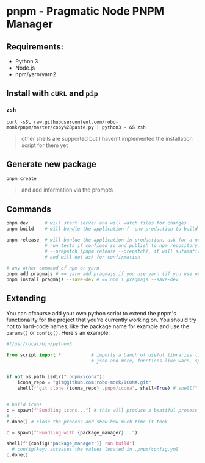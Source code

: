 # pnpm - Pragmatic Node PNPM Manager

## Requirements:
- Python 3
- Node.js
- npm/yarn/yarn2

## Install with `cURL` and `pip` 

### `zsh`
```
curl -sSL raw.githubusercontent.com/robo-monk/pnpm/master/copy%2Bpaste.py | python3 - && zsh
```
> other shells are supported but I haven't implemented the installation script for them yet

## Generate new package

```bash
pnpm create 
```
> and add information via the prompts


## Commands

```bash
pnpm dev      # will start server and will watch files for changes
pnpm build    # will bundle the application (--env production to build for production)

pnpm release  # will bunlde the application in production, ask for a new version, 
              # run tests if configed so and publish to npm repository. You can pass --patch
              # --prepatch (pnpm release --prepatch), it will automatically bump the version
              # and will not ask for confirmation
        
# any other command of npm or yarn
pnpm add pragmajs # == yarn add pragmajs if you use yarn (if you use npm it will break)
pnpm install pragmajs --save-dev # == npm i pragmajs --save-dev
```

## Extending
You can ofcourse add your own python script to extend the pnpm's functionality for the project that you're currently working on. You should try not to hard-code names, like the package name for example and use the `params()` or `config()`. Here's an example:
```python
#!/usr/local/bin/python3

from script import *           # imports a banch of useful libraries like os, sys,
                               # json and more, functions like warn, spawn, shell & more


if not os.path.isdir(".pnpm/icona"):
    icona_repo = "git@github.com:robo-monk/ICONA.git"
    shell(f"git clone {icona_repo} .pnpm/icona", shell=True) # shell("ls") will run ls inside a shell terminal


# build icons
c = spawn(f"Bundling icons...") # this will produce a beatiful process log
# ...
c.done() # close the process and show how much time it took

c = spawn(f"Bundling with {package_manager}...")

shell(f"{config('package_manager')} run build")
  # config(key) accesses the values located in .pnpm/config.yml
c.done()

```

